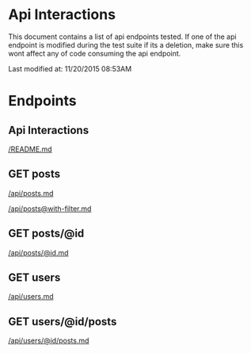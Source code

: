# Api Interactions

This document contains a list of api endpoints tested.
If one of the api endpoint is modified during the test suite if its a deletion,
make sure this wont affect any of code consuming the api endpoint.

Last modified at: 11/20/2015 08:53AM


# Endpoints

## Api Interactions

[/README.md](README.md)

## GET posts

[/api/posts.md](api/posts.md)

[/api/posts@with-filter.md](api/posts@with-filter.md)

## GET posts/@id

[/api/posts/@id.md](api/posts/@id.md)

## GET users

[/api/users.md](api/users.md)

## GET users/@id/posts

[/api/users/@id/posts.md](api/users/@id/posts.md)
